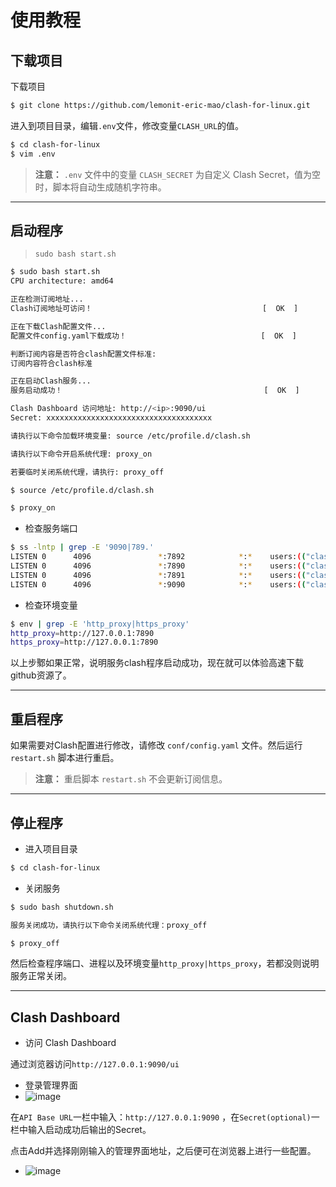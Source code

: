 # 使用教程

## 下载项目

下载项目

```bash
$ git clone https://github.com/lemonit-eric-mao/clash-for-linux.git
```

进入到项目目录，编辑`.env`文件，修改变量`CLASH_URL`的值。

```bash
$ cd clash-for-linux
$ vim .env
```

> **注意：** `.env` 文件中的变量 `CLASH_SECRET` 为自定义 Clash Secret，值为空时，脚本将自动生成随机字符串。

---

## 启动程序
> `sudo bash start.sh`
```bash
$ sudo bash start.sh
CPU architecture: amd64

正在检测订阅地址...
Clash订阅地址可访问！                                      [  OK  ]

正在下载Clash配置文件...
配置文件config.yaml下载成功！                              [  OK  ]

判断订阅内容是否符合clash配置文件标准:
订阅内容符合clash标准

正在启动Clash服务...
服务启动成功！                                             [  OK  ]

Clash Dashboard 访问地址: http://<ip>:9090/ui
Secret: xxxxxxxxxxxxxxxxxxxxxxxxxxxxxxxxxxxxx

请执行以下命令加载环境变量: source /etc/profile.d/clash.sh

请执行以下命令开启系统代理: proxy_on

若要临时关闭系统代理，请执行: proxy_off

```

```bash
$ source /etc/profile.d/clash.sh

$ proxy_on
```

- 检查服务端口

```bash
$ ss -lntp | grep -E '9090|789.'
LISTEN 0      4096               *:7892            *:*    users:(("clash-linux-amd",pid=315944,fd=11))
LISTEN 0      4096               *:7890            *:*    users:(("clash-linux-amd",pid=315944,fd=8))
LISTEN 0      4096               *:7891            *:*    users:(("clash-linux-amd",pid=315944,fd=9))
LISTEN 0      4096               *:9090            *:*    users:(("clash-linux-amd",pid=315944,fd=7))

```

- 检查环境变量

```bash
$ env | grep -E 'http_proxy|https_proxy'
http_proxy=http://127.0.0.1:7890
https_proxy=http://127.0.0.1:7890
```

以上步鄹如果正常，说明服务clash程序启动成功，现在就可以体验高速下载github资源了。

---

## 重启程序

如果需要对Clash配置进行修改，请修改 `conf/config.yaml` 文件。然后运行 `restart.sh` 脚本进行重启。

> **注意：**
> 重启脚本 `restart.sh` 不会更新订阅信息。

---

## 停止程序

- 进入项目目录

```bash
$ cd clash-for-linux
```

- 关闭服务

```bash
$ sudo bash shutdown.sh

服务关闭成功，请执行以下命令关闭系统代理：proxy_off
```

```bash
$ proxy_off
```

然后检查程序端口、进程以及环境变量`http_proxy|https_proxy`，若都没则说明服务正常关闭。

---

## Clash Dashboard

- 访问 Clash Dashboard

通过浏览器访问`http://127.0.0.1:9090/ui`

- 登录管理界面
- ![image](https://github.com/user-attachments/assets/b139cd4c-94a3-45d3-bf26-565c63f2ee7b)

在`API Base URL`一栏中输入：`http://127.0.0.1:9090` ，在`Secret(optional)`一栏中输入启动成功后输出的Secret。

点击Add并选择刚刚输入的管理界面地址，之后便可在浏览器上进行一些配置。

- ![image](https://github.com/user-attachments/assets/7aee83f8-a017-43bc-82c8-380c1cc787bc)


